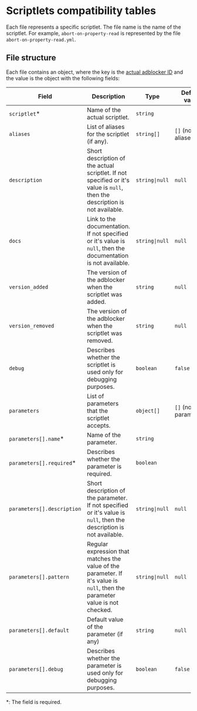 # Scriptlets compatibility tables

Each file represents a specific scriptlet. The file name is the name of the scriptlet. For example, `abort-on-property-read` is represented by the file `abort-on-property-read.yml`.

## File structure

Each file contains an object, where the key is the [actual adblocker ID](../README.md#supported-adblockers-and-platforms) and the value is the object with the following fields:

| Field | Description | Type | Default value |
| --- | --- | --- | --- |
| `scriptlet`\* | Name of the actual scriptlet. | `string` | |
| `aliases` | List of aliases for the scriptlet (if any). | `string[]` | `[]` (no aliases) |
| `description` | Short description of the actual scriptlet. If not specified or it's value is `null`, then the description is not available. | `string\|null` | `null` |
| `docs` | Link to the documentation. If not specified or it's value is `null`, then the documentation is not available. | `string\|null` | `null` |
| `version_added` | The version of the adblocker when the scriptlet was added. | `string` | `null` |
| `version_removed` | The version of the adblocker when the scriptlet was removed. | `string` | `null` |
| `debug` | Describes whether the scriptlet is used only for debugging purposes. | `boolean` | `false` |
| `parameters` | List of parameters that the scriptlet accepts. | `object[]` | `[]` (no parameters) |
| `parameters[].name`\* | Name of the parameter. | `string` | |
| `parameters[].required`\* | Describes whether the parameter is required. | `boolean` | |
| `parameters[].description` | Short description of the parameter. If not specified or it's value is `null`, then the description is not available. | `string\|null` | `null` |
| `parameters[].pattern` | Regular expression that matches the value of the parameter. If it's value is `null`, then the parameter value is not checked. | `string\|null` | `null` |
| `parameters[].default` | Default value of the parameter (if any) | `string` | `null` |
| `parameters[].debug` | Describes whether the parameter is used only for debugging purposes. | `boolean` | `false` |

\*: The field is required.
